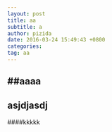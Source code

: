 ```yaml
---
layout: post
title: aa
subtitle: a
author: pizida
date: 2016-03-24 15:49:43 +0800
categories: 
tag: aa
---
```

##aaaa
---
asjdjasdj
---
####kkkkk